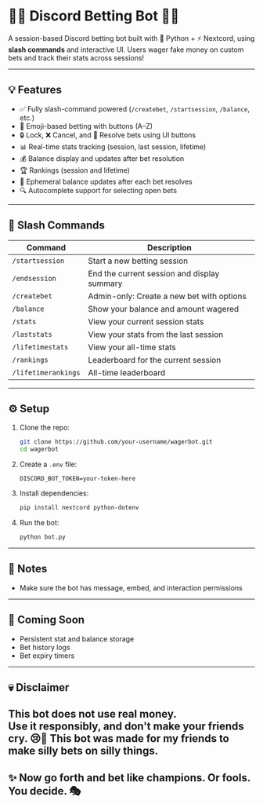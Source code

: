 # 🎲✨ Discord Betting Bot 🎰🔥

A session-based Discord betting bot built with 🐍 Python + ⚡ Nextcord, using **slash commands** and interactive UI. Users wager fake money on custom bets and track their stats across sessions!

---

## 💡 Features

- ✅ Fully slash-command powered (`/createbet`, `/startsession`, `/balance`, etc.)
- 🎯 Emoji-based betting with buttons (A–Z)
- 🔒 Lock, ❌ Cancel, and 🏁 Resolve bets using UI buttons
- 📊 Real-time stats tracking (session, last session, lifetime)
- 💰 Balance display and updates after bet resolution
- 🏆 Rankings (session and lifetime)
- 🤫 Ephemeral balance updates after each bet resolves
- 🔍 Autocomplete support for selecting open bets

---

## 🚀 Slash Commands

| Command               | Description                                  |
|-----------------------|----------------------------------------------|
| `/startsession`       | Start a new betting session                 |
| `/endsession`         | End the current session and display summary |
| `/createbet`          | Admin-only: Create a new bet with options   |
| `/balance`            | Show your balance and amount wagered        |
| `/stats`              | View your current session stats             |
| `/laststats`          | View your stats from the last session       |
| `/lifetimestats`      | View your all-time stats                    |
| `/rankings`           | Leaderboard for the current session         |
| `/lifetimerankings`   | All-time leaderboard                        |

---

## ⚙️ Setup

1. Clone the repo:
   ```bash
   git clone https://github.com/your-username/wagerbot.git
   cd wagerbot
   ```

2. Create a `.env` file:
   ```env
   DISCORD_BOT_TOKEN=your-token-here
   ```

3. Install dependencies:
   ```bash
   pip install nextcord python-dotenv
   ```

4. Run the bot:
   ```bash
   python bot.py
   ```

---

## 🧠 Notes

- Make sure the bot has message, embed, and interaction permissions

---

## 📅 Coming Soon

- Persistent stat and balance storage
- Bet history logs
- Bet expiry timers

---

## 💀 Disclaimer

This bot does **not** use real money.  
Use it responsibly, and don't make your friends cry. 😢🎉
This bot was made for my friends to make silly bets on silly things.
---

## ✨ Now go forth and bet like champions. Or fools. You decide. 🎭